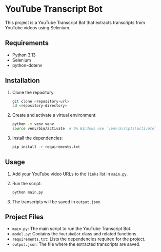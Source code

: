 # YouTube Transcript Bot

This project is a YouTube Transcript Bot that extracts transcripts from YouTube videos using Selenium.


## Requirements

- Python 3.13
- Selenium
- python-dotenv

## Installation

1. Clone the repository:
    ```sh
    git clone <repository-url>
    cd <repository-directory>
    ```

2. Create and activate a virtual environment:
    ```sh
    python -m venv venv
    source venv/bin/activate  # On Windows use `venv\Scripts\activate`
    ```

3. Install the dependencies:
    ```sh
    pip install -r requirements.txt
    ```

## Usage

1. Add your YouTube video URLs to the `links` list in `main.py`.

2. Run the script:
    ```sh
    python main.py
    ```

3. The transcripts will be saved in `output.json`.

## Project Files

- `main.py`: The main script to run the YouTube Transcript Bot.
- `model.py`: Contains the `YoutubeBot` class and related functions.
- `requirements.txt`: Lists the dependencies required for the project.
- `output.json`: The file where the extracted transcripts are saved.
